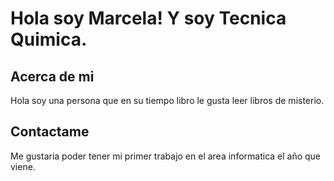 # Hola soy Marcela! Y soy Tecnica Quimica.

## Acerca de mi

Hola soy una persona que en su tiempo libro le gusta leer libros de misterio.

## Contactame

Me gustaria poder tener mi primer trabajo en el area informatica el año que viene.
